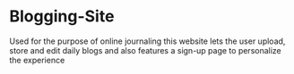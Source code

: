 # Blogging-Site
Used for the purpose of online journaling this website lets the user upload, store and edit daily blogs and also features a sign-up page to personalize the experience
